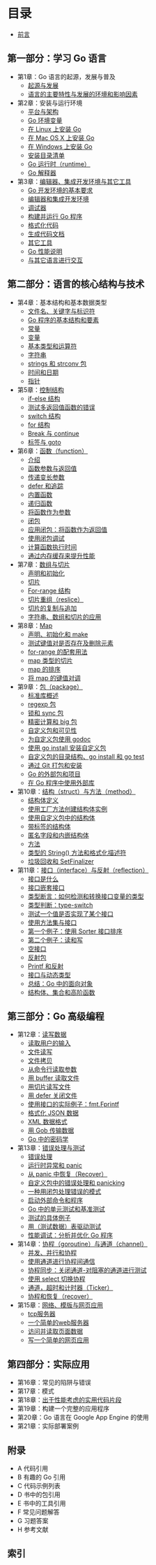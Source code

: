 # 目录
- [前言](eBook/preface.md)

## 第一部分：学习 Go 语言

- 第1章：Go 语言的起源，发展与普及
	*   [起源与发展](eBook/01.1.md)
	*   [语言的主要特性与发展的环境和影响因素](eBook/01.2.md)
- 第2章：安装与运行环境
	*   [平台与架构](eBook/02.1.md)
	*   [Go 环境变量](eBook/02.2.md)
	*   [在 Linux 上安装 Go](eBook/02.3.md)
	*   [在 Mac OS X 上安装 Go](eBook/02.4.md)
	*   [在 Windows 上安装 Go](eBook/02.5.md)
	*   [安装目录清单](eBook/02.6.md)
	*   [Go 运行时（runtime）](eBook/02.7.md)
	*   [Go 解释器](eBook/02.8.md)
- 第3章：[编辑器、集成开发环境与其它工具](eBook/03.0.md)
	*   [Go 开发环境的基本要求](eBook/03.1.md)
	*   [编辑器和集成开发环境](eBook/03.2.md)
	*   [调试器](eBook/03.3.md)
	*   [构建并运行 Go 程序](eBook/03.4.md)
	*   [格式化代码](eBook/03.5.md)
	*   [生成代码文档](eBook/03.6.md)
	*   [其它工具](eBook/03.7.md)
	*   [Go 性能说明](eBook/03.8.md)
	*   [与其它语言进行交互](eBook/03.9.md)

## 第二部分：语言的核心结构与技术

- 第4章：基本结构和基本数据类型
	*   [文件名、关键字与标识符](eBook/04.1.md)
	*   [Go 程序的基本结构和要素](eBook/04.2.md)
	*   [常量](eBook/04.3.md)
	*   [变量](eBook/04.4.md)
	*   [基本类型和运算符](eBook/04.5.md)
	*   [字符串](eBook/04.6.md)
	*   [strings 和 strconv 包](eBook/04.7.md)
	*   [时间和日期](eBook/04.8.md)
	*   [指针](eBook/04.9.md)
- 第5章：[控制结构](eBook/05.0.md)
	*   [if-else 结构](eBook/05.1.md)
	*   [测试多返回值函数的错误](eBook/05.2.md)
	*   [switch 结构](eBook/05.3.md)
	*   [for 结构](eBook/05.4.md)
	*   [Break 与 continue](eBook/05.5.md)
	*   [标签与 goto](eBook/05.6.md)
- 第6章：[函数（function）](eBook/06.0.md)
	*   [介绍](eBook/06.1.md)
	*   [函数参数与返回值](eBook/06.2.md)
	*   [传递变长参数](eBook/06.3.md)
	*   [defer 和追踪](eBook/06.4.md)
	*   [内置函数](eBook/06.5.md)
	*   [递归函数](eBook/06.6.md)
	*   [将函数作为参数](eBook/06.7.md)
	*   [闭包](eBook/06.8.md)
	*   [应用闭包：将函数作为返回值](eBook/06.9.md)
	*   [使用闭包调试](eBook/06.10.md)
	*   [计算函数执行时间](eBook/06.11.md)
	*   [通过内存缓存来提升性能](eBook/06.12.md)
- 第7章：[数组与切片](eBook/07.0.md)
	*   [声明和初始化](eBook/07.1.md)
	*   [切片](eBook/07.2.md)
	*   [For-range 结构](eBook/07.3.md)
	*   [切片重组（reslice）](eBook/07.4.md)
	*   [切片的复制与追加](eBook/07.5.md)
	*   [字符串、数组和切片的应用](eBook/07.6.md)
- 第8章：[Map](eBook/08.0.md)
	*   [声明、初始化和 make](eBook/08.1.md)
	*   [测试键值对是否存在及删除元素](eBook/08.2.md)
	*   [for-range 的配套用法](eBook/08.3.md)
	*   [map 类型的切片](eBook/08.4.md)
	*   [map 的排序](eBook/08.5.md)
	*   [将 map 的键值对调](eBook/08.6.md)
- 第9章：[包（package）](eBook/09.0.md)
	*   [标准库概述](eBook/09.1.md)
	*   [regexp 包](eBook/09.2.md)
	*   [锁和 sync 包](eBook/09.3.md)
	*   [精密计算和 big 包](eBook/09.4.md)
	*   [自定义包和可见性](eBook/09.5.md)
	*   [为自定义包使用 godoc](eBook/09.6.md)
	*   [使用 go install 安装自定义包](eBook/09.7.md)
	*   [自定义包的目录结构、go install 和 go test](eBook/09.8.md)
	*   [通过 Git 打包和安装](eBook/09.9.md)
	*   [Go 的外部包和项目](eBook/09.10.md)
	*   [在 Go 程序中使用外部库](eBook/09.11.md)
- 第10章：[结构（struct）与方法（method）](eBook/10.0.md)
    *   [结构体定义](eBook/10.1.md)
    *   [使用工厂方法创建结构体实例](eBook/10.2.md)
    *   [使用自定义包中的结构体](eBook/10.3.md)
    *   [带标签的结构体](eBook/10.4.md)
    *   [匿名字段和内嵌结构体](eBook/10.5.md)
    *   [方法](eBook/10.6.md)
    *   [类型的 String() 方法和格式化描述符](eBook/10.7.md)
    *   [垃圾回收和 SetFinalizer](eBook/10.8.md)
- 第11章：[接口（interface）与反射（reflection）](eBook/11.0.md)
    *   [接口是什么](eBook/11.1.md)
    *   [接口嵌套接口](eBook/11.2.md)
    *   [类型断言：如何检测和转换接口变量的类型](eBook/11.3.md)
    *   [类型判断：type-switch](eBook/11.4.md)
    *   [测试一个值是否实现了某个接口](eBook/11.5.md)
    *   [使用方法集与接口](eBook/11.6.md)
    *   [第一个例子：使用 Sorter 接口排序](eBook/11.7.md)
    *   [第二个例子：读和写](eBook/11.8.md)
    *   [空接口](eBook/11.9.md)
    *   [反射包](eBook/11.10.md)
    *   [Printf 和反射](eBook/11.11.md)
    *   [接口与动态类型](eBook/11.12.md)
    *   [总结：Go 中的面向对象](eBook/11.13.md)
    *   [结构体、集合和高阶函数](eBook/11.14.md)

## 第三部分：Go 高级编程

- 第12章：[读写数据](eBook/12.0.md)
    *   [读取用户的输入](eBook/12.1.md)
    *   [文件读写](eBook/12.2.md)
    *   [文件拷贝](eBook/12.3.md)
    *   [从命令行读取参数](eBook/12.4.md)
    *   [用 buffer 读取文件](eBook/12.5.md)
    *   [用切片读写文件](eBook/12.6.md)
    *   [用 defer 关闭文件](eBook/12.7.md)
    *   [使用接口的实际例子：fmt.Fprintf](eBook/12.8.md)
    *   [格式化 JSON 数据](eBook/12.9.md)
    *   [XML 数据格式](eBook/12.10.md)
    *   [用 Gob 传输数据](eBook/12.11.md)
    *   [Go 中的密码学](eBook/12.12.md)
- 第13章：[错误处理与测试](eBook/13.0.md)
    *   [错误处理](eBook/13.1.md)
    *   [运行时异常和 panic](eBook/13.2.md)
    *   [从 panic 中恢复（Recover）](eBook/13.3.md)
    *   [自定义包中的错误处理和 panicking](eBook/13.4.md)
    *   [一种用闭包处理错误的模式](eBook/13.5.md)
    *   [启动外部命令和程序](eBook/13.6.md)
    *   [Go 中的单元测试和基准测试](eBook/13.7.md)
    *   [测试的具体例子](eBook/13.8.md)
    *   [用（测试数据）表驱动测试](eBook/13.9.md)
    *   [性能调试：分析并优化 Go 程序](eBook/13.10.md)
- 第14章：[协程（goroutine）与通道（channel）](eBook/14.0.md)
    *   [并发、并行和协程](eBook/14.1.md)
    *   [使用通道进行协程间通信](eBook/14.2.md)
    *   [协程同步：关闭通道-对阻塞的通道进行测试](eBook/14.3.md)
    *   [使用 select 切换协程](eBook/14.4.md)
    *   [通道，超时和计时器（Ticker）](eBook/14.5.md)
    *   [协程和恢复（recover）](eBook/14.6.md)
- 第15章：[网络、模版与网页应用](eBook/15.0.md)
    *   [tcp服务器](eBook/15.1.md)
    *   [一个简单的web服务器](eBook/15.2.md)
    *   [访问并读取页面数据](eBook/15.3.md)
    *   [写一个简单的网页应用](eBook/15.4.md)

## 第四部分：实际应用

- 第16章：常见的陷阱与错误
- 第17章：模式
- 第18章：[出于性能考虑的实用代码片段](eBook/18.0.md)
- 第19章：构建一个完整的应用程序
- 第20章：Go 语言在 Google App Engine 的使用
- 第21章：实际部署案例

## 附录

- A 代码引用
- B 有趣的 Go 引用
- C 代码示例列表
- D 书中的包引用
- E 书中的工具引用
- F 常见问题解答
- G 习题答案
- H 参考文献

## 索引
